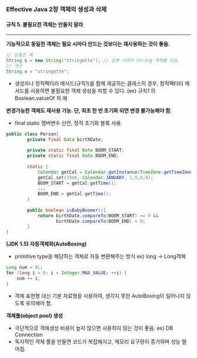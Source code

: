 ### Effective Java 2장 객체의 생성과 삭제

#### 규칙 5. 불필요한 객체는 만들지 말라

------

**기능적으로 동일한 객체는 필요 시마다 만드는 것보다는 재사용하는 것이 좋음.**

``````java
// 안좋은 예
String s = new String("stringette"); // 실행 시마다 String 객체를 만듬.
// 개선
String s = "stringette"; 
``````

* 생성자나 정적팩터리 메서드(규칙1)를 함께 제공하는 클래스의 경우, 정적팩터리 메서드를 사용하면 불필요한 객체 생성을 피할 수 있다. (ex) 규칙1 의 Boolean.valueOf 의 예



**변경가능한 객체도 재사용 가능. 단, 최초 한 번 초기화 되면 변경 불가능해야 함.**

* final static 멤버변수 선언, 정적 초기화 블록 사용.

```java
public class Person{
		private final Data birthDate;
  
		private static final Date BOOM_START;
		private static final Date BOOM_END;
		
		static {
			Calendar gmtCal = Calendar.getInstance(TimeZone.getTimeZone("GMT"));
			gmtCal.set(1946, Calendar.JANUARY, 1,0,0,0);
			BOOM_START = gmtCal.getTime();
			...
			BOOM_END = gmtCal.getTime();
		}
		
		public boolean isBabyBoomer(){
			return birthDate.compareTo(BOOM_START) >= 0 &&
			       birthDate.compareTo(BOOM_END) < 0;
		}
}
```



**(JDK 1.5) 자동객체화(AutoBoxing)**

* primitive type을 해당하는 객체로 자동 변환해주는 방식 ex) long -> Long객체

```java
Long num = 0L;
for (long i = 0; i < Integer.MAX_VALUE; ++i) {
    sum += i;
}
```

* 객체 표현형 대신 기본 자료형을 사용하여, 생각지 못한 AutoBoxing이 일어나지 않도록 유의해야 함.



**객체풀(object pool) 생성**

* 극단적으로 객체생성 비용이 높지 않으면 사용하지 않는 것이 좋음. ex) DB Connection
* 독자적인 객체 풀을 만들면 코드가 복잡해지고, 메모리 요구량이 증가하며 성능 떨어짐.